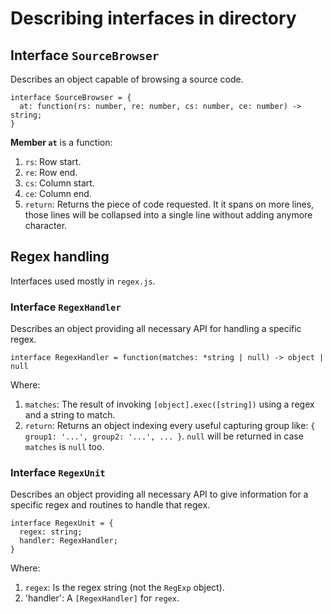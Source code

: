 # Describing interfaces in directory

## Interface `SourceBrowser`
Describes an object capable of browsing a source code.

    interface SourceBrowser = {
      at: function(rs: number, re: number, cs: number, ce: number) -> string;
    }

**Member `at`** is a function:

1. `rs`: Row start.
2. `re`: Row end.
3. `cs`: Column start.
4. `ce`: Column end.
5. `return`: Returns the piece of code requested. It it spans on more lines, those lines will be collapsed into a single line without adding anymore character.

## Regex handling
Interfaces used mostly in `regex.js`.

### Interface `RegexHandler`
Describes an object providing all necessary API for handling a specific regex.

    interface RegexHandler = function(matches: *string | null) -> object | null

Where:

1. `matches`: The result of invoking `[object].exec([string])` using a regex and a string to match.
2. `return`: Returns an object indexing every useful capturing group like: `{ group1: '...', group2: '...', ... }`. `null` will be returned in case `matches` is `null` too.

### Interface `RegexUnit`
Describes an object providing all necessary API to give information for a specific regex and routines to handle that regex.

    interface RegexUnit = {
      regex: string;
      handler: RegexHandler;
    }

Where:

1. `regex`: Is the regex string (not the `RegExp` object).
2. 'handler': A `[RegexHandler]` for `regex`.
